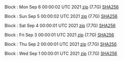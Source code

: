 Block [](https://insight.dash.org/insight/block/): Mon Sep  6 00:00:02 UTC 2021 [zip](https://dash-bootstrap.ams3.digitaloceanspaces.com/mainnet/2021-09-06/bootstrap.dat.zip) (7.7G) [SHA256](https://dash-bootstrap.ams3.digitaloceanspaces.com/mainnet/2021-09-06/sha256.txt)

Block [](https://insight.dash.org/insight/block/): Sun Sep  5 00:00:02 UTC 2021 [zip](https://dash-bootstrap.ams3.digitaloceanspaces.com/mainnet/2021-09-05/bootstrap.dat.zip) (7.7G) [SHA256](https://dash-bootstrap.ams3.digitaloceanspaces.com/mainnet/2021-09-05/sha256.txt)

Block [](https://insight.dash.org/insight/block/): Sat Sep  4 00:00:01 UTC 2021 [zip](https://dash-bootstrap.ams3.digitaloceanspaces.com/mainnet/2021-09-04/bootstrap.dat.zip) (7.7G) [SHA256](https://dash-bootstrap.ams3.digitaloceanspaces.com/mainnet/2021-09-04/sha256.txt)

Block [](https://insight.dash.org/insight/block/): Fri Sep  3 00:00:01 UTC 2021 [zip](https://dash-bootstrap.ams3.digitaloceanspaces.com/mainnet/2021-09-03/bootstrap.dat.zip) (7.7G) [SHA256](https://dash-bootstrap.ams3.digitaloceanspaces.com/mainnet/2021-09-03/sha256.txt)

Block [](https://insight.dash.org/insight/block/): Thu Sep  2 00:00:01 UTC 2021 [zip](https://dash-bootstrap.ams3.digitaloceanspaces.com/mainnet/2021-09-02/bootstrap.dat.zip) (7.7G) [SHA256](https://dash-bootstrap.ams3.digitaloceanspaces.com/mainnet/2021-09-02/sha256.txt)

Block [](https://insight.dash.org/insight/block/): Wed Sep  1 00:00:01 UTC 2021 [zip](https://dash-bootstrap.ams3.digitaloceanspaces.com/mainnet/2021-09-01/bootstrap.dat.zip) (7.7G) [SHA256](https://dash-bootstrap.ams3.digitaloceanspaces.com/mainnet/2021-09-01/sha256.txt)
